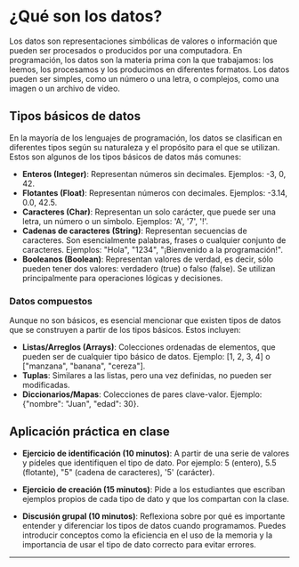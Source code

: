 # ¿Qué son los datos?

Los datos son representaciones simbólicas de valores o información que pueden ser procesados o producidos por una computadora. En programación, los datos son la materia prima con la que trabajamos: los leemos, los procesamos y los producimos en diferentes formatos. Los datos pueden ser simples, como un número o una letra, o complejos, como una imagen o un archivo de video.

## Tipos básicos de datos

En la mayoría de los lenguajes de programación, los datos se clasifican en diferentes tipos según su naturaleza y el propósito para el que se utilizan. Estos son algunos de los tipos básicos de datos más comunes:

- **Enteros (Integer)**: Representan números sin decimales. Ejemplos: -3, 0, 42.
- **Flotantes (Float)**: Representan números con decimales. Ejemplos: -3.14, 0.0, 42.5.
- **Caracteres (Char)**: Representan un solo carácter, que puede ser una letra, un número o un símbolo. Ejemplos: 'A', '7', '!'.
- **Cadenas de caracteres (String)**: Representan secuencias de caracteres. Son esencialmente palabras, frases o cualquier conjunto de caracteres. Ejemplos: "Hola", "1234", "¡Bienvenido a la programación!".
- **Booleanos (Boolean)**: Representan valores de verdad, es decir, sólo pueden tener dos valores: verdadero (true) o falso (false). Se utilizan principalmente para operaciones lógicas y decisiones.

### Datos compuestos

Aunque no son básicos, es esencial mencionar que existen tipos de datos que se construyen a partir de los tipos básicos. Estos incluyen:

- **Listas/Arreglos (Arrays)**: Colecciones ordenadas de elementos, que pueden ser de cualquier tipo básico de datos. Ejemplo: [1, 2, 3, 4] o ["manzana", "banana", "cereza"].
- **Tuplas**: Similares a las listas, pero una vez definidas, no pueden ser modificadas.
- **Diccionarios/Mapas**: Colecciones de pares clave-valor. Ejemplo: {"nombre": "Juan", "edad": 30}.

## Aplicación práctica en clase

- **Ejercicio de identificación (10 minutos)**: A partir de una serie de valores y pídeles que identifiquen el tipo de dato. Por ejemplo: 5 (entero), 5.5 (flotante), "5" (cadena de caracteres), '5' (carácter).

- **Ejercicio de creación (15 minutos)**: Pide a los estudiantes que escriban ejemplos propios de cada tipo de dato y que los compartan con la clase.

- **Discusión grupal (10 minutos)**: Reflexiona sobre por qué es importante entender y diferenciar los tipos de datos cuando programamos. Puedes introducir conceptos como la eficiencia en el uso de la memoria y la importancia de usar el tipo de dato correcto para evitar errores.

---

